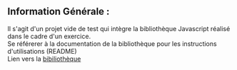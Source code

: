 ## Information Générale :

Il s'agit d'un projet vide de test qui intègre la bibliothèque Javascript réalisé dans le cadre d'un exercice. <br>
Se référerer à la documentation de la bibliothèque pour les instructions d'utilisations (README) <br>
Lien vers la [bibiliothèque](https://github.com/Kierha/calendar_service_web)
